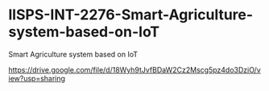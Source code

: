 # llSPS-INT-2276-Smart-Agriculture-system-based-on-IoT
Smart Agriculture system based on IoT

https://drive.google.com/file/d/18Wyh9tJvfBDaW2Cz2Mscg5pz4do3DziO/view?usp=sharing
